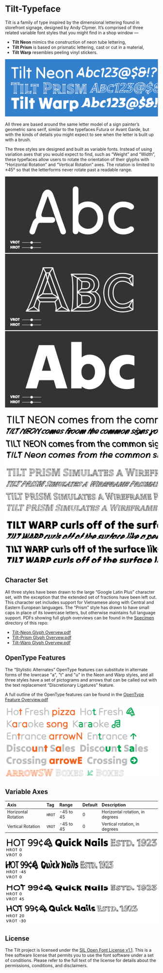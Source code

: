 # Tilt-Typeface

Tilt is a family of type inspired by the dimensional lettering found in storefront signage, designed by Andy Clymer. It’s comprised of three related variable font styles that you might find in a shop window — 

- **Tilt Neon** mimics the construction of neon tube lettering,
- **Tilt Prism** is based on prismatic lettering, cast or cut in a material,
- **Tilt Warp** resembles peeling vinyl stickers.

![Tilt family overview](/images/TiltFamilyOverview.png?raw=true "Tilt family overview")

All three are based around the same letter model of a sign painter’s geometric sans serif, similar to the typefaces Futura or Avant Garde, but with the kinds of details you might expect to see when the letter is built up with a brush. 

The three styles are designed and built as variable fonts. Instead of using variation axes that you would expect to find, such as “Weight” and “Width”, these typefaces allow users to rotate the orientation of their glyphs with “Horizontal Rotation” and “Vertical Rotation” axes. The rotation is limited to ±45° so that the letterforms never rotate past a readable range.

![Tilt Neon](/images/Big-Neon-Abc.gif?raw=true "Tilt Neon")
![Tilt Prism](/images/Big-Prism-Abc.gif?raw=true "Tilt Prism")
![Tilt Warp](/images/Big-Warp-Abc.gif?raw=true "Tilt Warp")

![Tilt Overview](/images/SampleLines.png?raw=true "Tilt Overview")

## Character Set

All three styles have been drawn to the large “Google Latin Plus” character set, with the exception that the extended set of fractions have been left out. This character set includes support for Vietnamese along with Central and Eastern European languages. The “Prism” style has drawn to have small caps in place of its lowercase letters, but otherwise maintains full language support. PDFs showing full glyph overviews can be found in the [Specimen](/specimen) directory of this repo:

- [Tilt-Neon Glyph Overvew.pdf](specimen/Tilt-Neon%20Glyph%20Overview.pdf)
- [Tilt-Prism Glyph Overvew.pdf](specimen/Tilt-Prism%20Glyph%20Overview.pdf)
- [Tilt-Warp Glyph Overvew.pdf](specimen/Tilt-Warp%20Glyph%20Overview.pdf)

## OpenType Features 

The “Stylistic Alternates” OpenType features can substitute in alternate forms of the lowrcase "a", "t" and "u" in the Neon and Warp styles, and all three styles have a set of pictograms and arrows that can be called out with the text replacement “Discretionary Ligatures” feature.

A full outline of the OpenType features can be found in the [OpenType Feature Overview.pdf](specimen/OpenType%20Feature%20Overview.pdf)

![Feature Sample](/images/FeatureSample.png?raw=true "Feature Sample")

## Variable Axes

| Axis | Tag | Range | Default | Description |
| :--- | :--- | :--- | :--- | :--- |
| Horizontal Rotation | `HROT` | -45 to 45 | 0 | Horizontal rotation, in degrees |
| Vertical Rotation | `VROT` | -45 to 45 | 0 | Vertical rotation, in degrees |

![Variable Sample](/images/VarSample.png?raw=true "Variable Sample")

## License

The Tilt project is licensed under the [SIL Open Font License v1.1](OFL.txt). This is a free software license that permits you to use the font software under a set of conditions. Please refer to the full text of the license for details about the permissions, conditions, and disclaimers.

